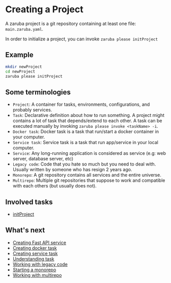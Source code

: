 # Creating a Project

A zaruba project is a git repository containing at least one file: `main.zaruba.yaml`.

In order to initialize a project, you can invoke `zaruba please initProject`

## Example

```sh
mkdir newProject
cd newProject
zaruba please initProject
```

## Some terminologies

* `Project`: A container for tasks, environments, configurations, and probably services.
* `Task`: Declarative definition about how to run something. A project might contains a lot of task that depends/extend to each other. A task can be executed manually by invoking `zaruba please invoke <taskName> -i`.
* `Docker task`: Docker task is a task that run/start a docker container in your computer.
* `Service task`: Service task is a task that run app/service in your local computer.
* `Service`: Any long-running application is considered as service (e.g: web server, database server, etc)
* `Legacy code`: Code that you hate so much but you need to deal with. Usually written by someone who has resign 2 years ago.
* `Monorepo`: A git repository contains all services and the entire universe.
* `Multirepo`: Multiple git repositories that suppose to work and compatible with each others (but usually does not).

## Involved tasks

* [initProject](tasks/initProject.md)

## What's next


* [Creating Fast API service](creating-fast-api-service.md)
* [Creating docker task](creating-docker-task.md)
* [Creating service task](creating-service-task.md)
* [Understanding task](understanding-task.md)
* [Working with legacy code](working-with-legacy-code.md)
* [Starting a monorepo](starting-a-monorepo.md)
* [Working with multirepo](working-with-multirepo.md)
